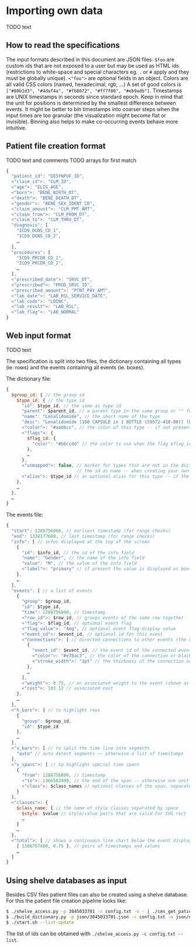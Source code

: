 # Importing own data

TODO text

## How to read the specifications

The input formats described in this document are JSON files.
`$foo` are custom ids that are not exposed to a user but may be used as HTML ids
(restrictions to white-space and special characters eg. `.` or `#`
apply and they must be globally unique).
`<"foo">` are optional fields in an object.
Colors are all valid CSS colors (named, hexadecimal, rgb, …)
A set of good colors is `["#80b1d3", "#4daf4a", "#fb8072", "#ff7f00", "#eb9adb"]`.
Timestamps are UNIX timestamps in seconds since standard epoch.
Keep in mind that the unit for positions is determined by the smallest difference
between events. It might be better to bin timestamps into coarser steps when
the input times are too granular (the visualization might become flat or invisible).
Binning also helps to make co-occurring events behave more intuitive.

## Patient file creation format

TODO text and comments
TODO arrays for first match

```javascript
{
  "patient_id": "DESYNPUF_ID",
  <"claim_id">: "CLM_ID",
  <"age">: "ELIG_AGE",
  <"born">: "BENE_BIRTH_DT",
  <"death">: "BENE_DEATH_DT",
  <"gender">: "BENE_SEX_IDENT_CD",
  <"claim_amount">: "CLM_PMT_AMT",
  <"claim_from">: "CLM_FROM_DT",
  <"claim_to">: "CLM_THRU_DT",
  "diagnosis": [
    "ICD9_DGNS_CD_1",
    "ICD9_DGNS_CD_2",
    …
  ],
  "procedures": [
    "ICD9_PRCDR_CD_1",
    "ICD9_PRCDR_CD_2",
    …
  ],
  <"prescribed_date">: "SRVC_DT",
  <"prescribed">: "PROD_SRVC_ID",
  <"prescribed_amount">: "PTNT_PAY_AMT",
  <"lab_date">: "LAB_RSL_SERVICE_DATE",
  <"lab_code">: "LOINC",
  <"lab_result">: "LAB_RSL",
  <"lab_flag">: "LAB_NORMAL"
}
```

## Web input format

TODO text

The specification is split into two files, the dictionary containing all types (ie. rows)
and the events containing all events (ie. boxes).

The dictionary file:

```javascript
{
  $group_id: { // the group id
    $type_id: { // the type id
      "id": $type_id, // the same as type id
      "parent": $parent_id, // a parent type in the same group or "" for the root
      "name": "Lenalidomide", // the short name of the type
      "desc": "Lenalidomide [100 CAPSULE in 1 BOTTLE (59572-410-00)] (Revlimid) - Thalidomide Analog [EPC] - HUMAN PRESCRIPTION DRUG", // a longer description
      <"color">: "#aabbcc", // the color of this type -- if not present the parents color will be used (or automatically assigned if no color is specified)
      <"flags">: {
        $flag_id: {
          "color": "#bbccdd" // the color to use when the flag $flag_id is specified
        },
        …
      },
      <"unmapped">: false, // marker for types that are not in the dictionary and just have
                           // the id as name -- when creating your own dictionary this field should be missing or at least be false
      <"alias">: $type_id // an optional alias for this type -- if the alias type is present it replaces the type description
    },
    …
  },
  …
}
```

The events file:

```javascript
{
  "start": 1288756800, // earliest timestamp (for range checks)
  "end": 1338177600, // last timestamp (for range checks)
  "info": [ // infos displayed at the top of the screen
    {
      "id": $info_id, // the id of the info field
      "name": "Gender", // the name of the info field
      "value": "M", // the value of the info field
      <"label">: "primary" // if present the value is displayed as bootstrap label with the specified class (eg. "label-primary")
    },
    …
  ],
  "events": [ // a list of events
    {
      "group": $group_id,
      "id": $type_id,
      "time": 1288756800, // timestamp
      <"row_id">: $row_id, // groups events of the same row together
      <"flag">: $flag_id, // optional event flag
      <"flag_value">: "4mg", // optional event flag display value
      <"event_id">: $event_id, // optional id for this event
      <"connections">: [ // directed connections to other events (the direction is ignored for now)
        {
          "event_id": $event_id, // the event id of the connected event
          <"color">: "#e78ac3", // the color of the connection or black
          <"stroke_width">: "1pt" // the thickness of the connection or 4px
        },
        …
      ],
      <"weight">: 0.75, // an associated weight to the event (shown as circle)
      <"cost">: 103.12 // associated cost
    },
    …
  ],
  <"h_bars">: [ // to highlight rows
    {
      "group": $group_id,
      "id": $type_id
    },
    …
  ],
  <"v_bars">: [ // to split the time line into segments
    "auto" // auto detect segments —- otherwise a list of timestamps
  ],
  <"v_spans">: [ // to highlight special time spans
    {
      "from": 1288756800, // timestamp
      <"to">: 1366503400, // the end of the span -- otherwise one unit of the granularity is used
      <"class">: $class_names // optional classes of the span, separated by space -- classes are defined below
    }
  ],
  <"classes">: {
    $class_name: { // the name of style classes separated by space
      $style: $value // style/value pairs that are valid for SVG rect
      …
    }
    …
  },
  <"total">: [ // shows a continuous line chart below the event display
    [ 1306757400, 0.75 ], // pairs of timestamps and values
    …
  ]
}
```

## Using shelve databases as input

Besides CSV files patient files can also be created using a shelve database.
For this the patient file creation pipeline looks like:

```bash
$ ./shelve_access.py -p 3045033701 -c config.txt -o - | ./cms_get_patient.py -p 3045033701 -f format_shelve.json -o json/3045033701.json -- -
$ ./build_dictionary.py -p json/3045033701.json -c config.txt -o json/dictionary.json
$ ./start.sh --list-update
```

The list of ids can be obtained with `./shelve_access.py -c config.txt --list`.
